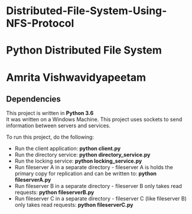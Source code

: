 # Distributed-File-System-Using-NFS-Protocol
# Python Distributed File System 
# Amrita Vishwavidyapeetam 


## Dependencies
This project is written in **Python 3.6**  
It was written on a Windows Machine.
This project uses sockets to send information between servers and services.

To run this project, do the following:

* Run the client application: **python client.py**
* Run the directory service: **python directory_service.py**
* Run the locking service: **python locking_service.py**
* Run fileserver A in a separate directory - fileserver A is holds the primary copy for replication and can be written to: **python fileserverA.py**
* Run fileserver B in a separate directory - fileserver B only takes read requests: **python fileserverB.py**
* Run fileserver C in a separate directory - fileserver C (like fileserver B) only takes read requests: **python fileserverC.py**
